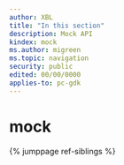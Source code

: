 ```yaml
---
author: XBL
title: "In this section"
description: Mock API
kindex: mock
ms.author: migreen
ms.topic: navigation
security: public
edited: 00/00/0000
applies-to: pc-gdk
---
```


# mock  



{% jumppage ref-siblings %}


